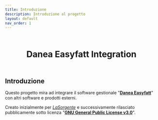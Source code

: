 ```yaml
---
title: Introduzione
description: Introduzione al progetto
layout: default
nav_order: 1
---
```


<div style="text-align: center; padding: 10px">
	<h1>Danea Easyfatt Integration</h1>
</div>

## Introduzione
Questo progetto mira ad integrare il software gestionale "[**Danea Easyfatt**](https://www.danea.it/software/easyfatt/)" con altri software e prodotti esterni.

Creato inizialmente per [_LaSorgente_](https://www.lasorgente.net/) e successivamente rilasciato pubblicamente sotto licenza "[**GNU General Public License v3.0**](https://choosealicense.com/licenses/gpl-3.0/)".